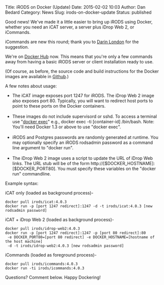 Title: iRODS on Docker (Update)
Date: 2015-02-02 10:03
Author: Dan Bedard
Category: News
Slug: irods-on-docker-update
Status: published

Good news! We've made it a little easier to bring up iRODS using Docker,
whether you need an iCAT server, a server plus iDrop Web 2, or
iCommands.  
<!--more-->

iCommands are new this round; thank you to [Darin
London](http://irods.org/post/icat-idrop-docker-part1/#comment-1678188464)
for the suggestion.

We're on [Docker
Hub](https://registry.hub.docker.com/repos/irods/ "iRODS on Docker Hub")
now. This means that you're only a few commands away from having a basic
iRODS server or client installation ready to use.

(Of course, as before, the source code and build instructions for the
Docker images are available in
[Github](https://github.com/irods/contrib/tree/master/irods-docker "irods-docker source").)

A few notes about usage:

-   The iCAT image exposes port 1247 for iRODS. The iDrop Web 2 image
    also exposes port 80. Typically, you will want to redirect host
    ports to point to these ports on the Docker containers.  
      
-   These images do not include supervisord or sshd. To access a
    terminal use "[docker
    exec](https://docs.docker.com/reference/commandline/cli/#exec "docker exec")"
    e.g., <span class="lang:sh decode:true crayon-inline">docker exec
    -ti [container-id] /bin/bash</span>. Note: You'll need Docker 1.3 or
    above to use "docker exec".  
      
-   iRODS and Postgres passwords are randomly generated at runtime. You
    may optionally specify an iRODS rodsadmin password as a command line
    argument to "docker run".  
      
-   The iDrop Web 2 image uses a script to update the URL of iDrop Web
    links. The URL stub will be of the form
    http://[\$DOCKER\_HOSTNAME]:[\$DOCKER\_PORT80]. You must specify
    these variables on the "docker run" commandline.

Example syntax:

iCAT only (loaded as background process)-

~~~~
docker pull irods/icat:4.0.3
docker run -p [port 1247 redirect]:1247 -d -t irods/icat:4.0.3 [new rodsadmin password]
~~~~

iCAT + iDrop Web 2 (loaded as background process)-

~~~~
docker pull irods/idrop-web2:4.0.3
docker run -p [port 1247 redirect]:1247 -p [port 80 redirect]:80   
 -e DOCKER_PORT80=[port 80 redirect] -e DOCKER_HOSTNAME=[hostname of the host machine]   
 -d -t irods/idrop-web2:4.0.3 [new rodsadmin password]
~~~~

iCommands (loaded as foreground process)-

~~~~
docker pull irods/icommands:4.0.3
docker run -ti irods/icommands:4.0.3
~~~~

Questions? Comment below. Happy Dockering!
